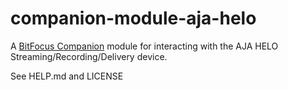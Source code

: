 # companion-module-aja-helo

A [BitFocus Companion](https://bitfocus.io/companion/) module for interacting
with the AJA HELO Streaming/Recording/Delivery device.

See HELP.md and LICENSE